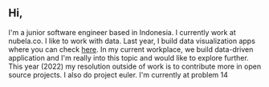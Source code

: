 ## Hi,

I'm a junior software engineer based in Indonesia. I currently work at nubela.co. I like to work with data. Last year, I build data visualization apps where you can check [here](https://www.figma.com/proto/SSAKGvudJEkUjlZLjDRTKC/hariswb-portfolio-2022?node-id=1%3A2&scaling=min-zoom&page-id=0%3A1). In my current workplace, we build data-driven application and I'm really into this topic and would like to explore further. This year (2022) my resolution outside of work is to contribute more in open source projects. I also do project euler. I'm currently at problem 14
